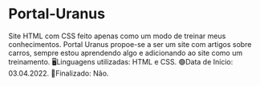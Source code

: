 # Portal-Uranus #
Site HTML com CSS feito apenas como um modo de treinar meus conhecimentos.
Portal Uranus propoe-se a ser um site com artigos sobre carros, sempre estou aprendendo algo e adicionando ao site como um treinamento.
🖥Linguagens utilizadas: HTML e CSS.
🟢Data de Início: 03.04.2022.
🛑Finalizado: Não.
